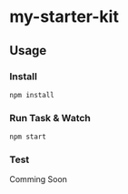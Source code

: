 # my-starter-kit

## Usage

### Install

```
npm install
```

### Run Task & Watch

```
npm start
```

### Test

Comming Soon
